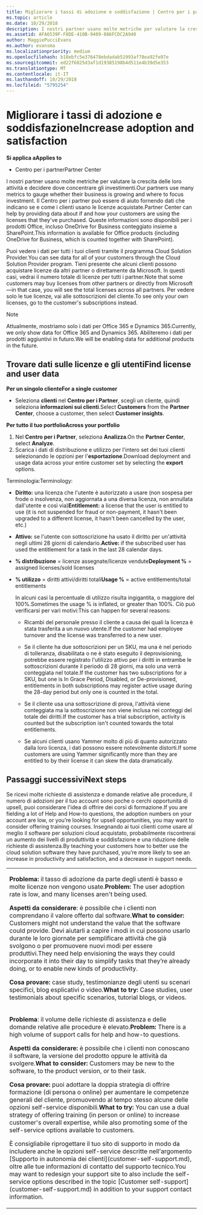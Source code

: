 ```yaml
---
title: Migliorare i tassi di adozione e soddisfazione | Centro per i partner
ms.topic: article
ms.date: 10/29/2018
description: I nostri partner usano molte metriche per valutare la crescita delle loro attività e decidere dove concentrare gli investimenti. Il Centro per i partner può essere di aiuto fornendo dati che indicano se e come i clienti usano le licenze acquistate.
ms.assetid: AFA6539F-F8DE-410B-9409-886FCDC2A940
author: MaggiePucciEvans
ms.author: evansma
ms.localizationpriority: medium
ms.openlocfilehash: b18ebfc5e376478ebdadab51993af78ea92fe97e
ms.sourcegitcommit: ed22f6825d3af1d19385198b4d511e4b39d5e353
ms.translationtype: MT
ms.contentlocale: it-IT
ms.lasthandoff: 10/29/2018
ms.locfileid: "5795254"
---
```

# <a name="increase-adoption-and-satisfaction"></a><span data-ttu-id="cff5f-104">Migliorare i tassi di adozione e soddisfazione</span><span class="sxs-lookup"><span data-stu-id="cff5f-104">Increase adoption and satisfaction</span></span>

**<span data-ttu-id="cff5f-105">Si applica a</span><span class="sxs-lookup"><span data-stu-id="cff5f-105">Applies to</span></span>**

-  <span data-ttu-id="cff5f-106">Centro per i partner</span><span class="sxs-lookup"><span data-stu-id="cff5f-106">Partner Center</span></span>

<span data-ttu-id="cff5f-107">I nostri partner usano molte metriche per valutare la crescita delle loro attività e decidere dove concentrare gli investimenti.</span><span class="sxs-lookup"><span data-stu-id="cff5f-107">Our partners use many metrics to gauge whether their business is growing and where to focus investment.</span></span> <span data-ttu-id="cff5f-108">Il Centro per i partner può essere di aiuto fornendo dati che indicano se e come i clienti usano le licenze acquistate.</span><span class="sxs-lookup"><span data-stu-id="cff5f-108">Partner Center can help by providing data about if and how your customers are using the licenses that they've purchased.</span></span> <span data-ttu-id="cff5f-109">Queste informazioni sono disponibili per i prodotti Office, incluso OneDrive for Business conteggiato insieme a SharePoint.</span><span class="sxs-lookup"><span data-stu-id="cff5f-109">This information is available for Office products (including OneDrive for Business, which is counted together with SharePoint).</span></span>

<span data-ttu-id="cff5f-110">Puoi vedere i dati per tutti i tuoi clienti tramite il programma Cloud Solution Provider.</span><span class="sxs-lookup"><span data-stu-id="cff5f-110">You can see data for all of your customers through the Cloud Solution Provider program.</span></span> <span data-ttu-id="cff5f-111">Tieni presente che alcuni clienti possono acquistare licenze da altri partner o direttamente da Microsoft. In questi casi, vedrai il numero totale di licenze per tutti i partner.</span><span class="sxs-lookup"><span data-stu-id="cff5f-111">Note that some customers may buy licenses from other partners or directly from Microsoft—in that case, you will see the total licenses across all partners.</span></span> <span data-ttu-id="cff5f-112">Per vedere solo le tue licenze, vai alle sottoscrizioni del cliente.</span><span class="sxs-lookup"><span data-stu-id="cff5f-112">To see only your own licenses, go to the customer's subscriptions instead.</span></span>

> [!NOTE]  
>  <span data-ttu-id="cff5f-113">Attualmente, mostriamo solo i dati per Office 365 e Dynamics 365.</span><span class="sxs-lookup"><span data-stu-id="cff5f-113">Currently, we only show data for Office 365 and Dynamics 365.</span></span> <span data-ttu-id="cff5f-114">Abiliteremo i dati per prodotti aggiuntivi in futuro.</span><span class="sxs-lookup"><span data-stu-id="cff5f-114">We will be enabling data for additional products in the future.</span></span>

## <a name="find-license-and-user-data"></a><span data-ttu-id="cff5f-115">Trovare dati sulle licenze e gli utenti</span><span class="sxs-lookup"><span data-stu-id="cff5f-115">Find license and user data</span></span>


**<span data-ttu-id="cff5f-116">Per un singolo cliente</span><span class="sxs-lookup"><span data-stu-id="cff5f-116">For a single customer</span></span>**

-   <span data-ttu-id="cff5f-117">Seleziona **clienti** nel **Centro per i Partner**, scegli un cliente, quindi seleziona **informazioni sui clienti**.</span><span class="sxs-lookup"><span data-stu-id="cff5f-117">Select **Customers** from the **Partner Center**, choose a customer, then select **Customer insights**.</span></span>

**<span data-ttu-id="cff5f-118">Per tutto il tuo portfolio</span><span class="sxs-lookup"><span data-stu-id="cff5f-118">Across your portfolio</span></span>**

1.  <span data-ttu-id="cff5f-119">Nel **Centro per i Partner**, seleziona **Analizza**.</span><span class="sxs-lookup"><span data-stu-id="cff5f-119">On the **Partner Center**, select **Analyze**.</span></span>
2.  <span data-ttu-id="cff5f-120">Scarica i dati di distribuzione e utilizzo per l'intero set dei tuoi clienti selezionando le opzioni per l'**esportazione**.</span><span class="sxs-lookup"><span data-stu-id="cff5f-120">Download deployment and usage data across your entire customer set by selecting the **export** options.</span></span>

<span data-ttu-id="cff5f-121">Terminologia:</span><span class="sxs-lookup"><span data-stu-id="cff5f-121">Terminology:</span></span>

-   <span data-ttu-id="cff5f-122">**Diritto:** una licenza che l'utente è autorizzato a usare (non sospesa per frode o insolvenza, non aggiornata a una diversa licenza, non annullata dall'utente e così via)</span><span class="sxs-lookup"><span data-stu-id="cff5f-122">**Entitlement:** a license that the user is entitled to use (it is not suspended for fraud or non-payment, it hasn't been upgraded to a different license, it hasn't been cancelled by the user, etc.)</span></span>

-   <span data-ttu-id="cff5f-123">**Attivo:** se l'utente con sottoscrizione ha usato il diritto per un'attività negli ultimi 28 giorni di calendario.</span><span class="sxs-lookup"><span data-stu-id="cff5f-123">**Active:** if the subscribed user has used the entitlement for a task in the last 28 calendar days.</span></span>

-   <span data-ttu-id="cff5f-124">**% distribuzione** = licenze assegnate/licenze vendute</span><span class="sxs-lookup"><span data-stu-id="cff5f-124">**Deployment %** = assigned licenses/sold licenses</span></span>

-   <span data-ttu-id="cff5f-125">**% utilizzo** = diritti attivi/diritti totali</span><span class="sxs-lookup"><span data-stu-id="cff5f-125">**Usage %** = active entitlements/total entitlements</span></span>

    <span data-ttu-id="cff5f-126">In alcuni casi la percentuale di utilizzo risulta ingigantita, o maggiore del 100%.</span><span class="sxs-lookup"><span data-stu-id="cff5f-126">Sometimes the usage % is inflated, or greater than 100%.</span></span> <span data-ttu-id="cff5f-127">Ciò può verificarsi per vari motivi:</span><span class="sxs-lookup"><span data-stu-id="cff5f-127">This can happen for several reasons:</span></span>

    -   <span data-ttu-id="cff5f-128">Ricambi del personale presso il cliente a causa dei quali la licenza è stata trasferita a un nuovo utente.</span><span class="sxs-lookup"><span data-stu-id="cff5f-128">If the customer had employee turnover and the license was transferred to a new user.</span></span>

    -   <span data-ttu-id="cff5f-129">Se il cliente ha due sottoscrizioni per un SKU, ma una è nel periodo di tolleranza, disabilitata o ne è stato eseguito il deprovisioning, potrebbe essere registrato l'utilizzo attivo per i diritti in entrambe le sottoscrizioni durante il periodo di 28 giorni, ma solo una verrà conteggiata nel totale.</span><span class="sxs-lookup"><span data-stu-id="cff5f-129">If the customer has two subscriptions for a SKU, but one is In Grace Period, Disabled, or De-provisioned, entitlements in both subscriptions may register active usage during the 28-day period but only one is counted in the total.</span></span>

    -   <span data-ttu-id="cff5f-130">Se il cliente usa una sottoscrizione di prova, l'attività viene conteggiata ma la sottoscrizione non viene inclusa nei conteggi del totale dei diritti.</span><span class="sxs-lookup"><span data-stu-id="cff5f-130">If the customer has a trial subscription, activity is counted but the subscription isn't counted towards the total entitlements.</span></span>

    -   <span data-ttu-id="cff5f-131">Se alcuni clienti usano Yammer molto di più di quanto autorizzato dalla loro licenza, i dati possono essere notevolmente distorti.</span><span class="sxs-lookup"><span data-stu-id="cff5f-131">If some customers are using Yammer significantly more than they are entitled to by their license it can skew the data dramatically.</span></span>

## <a name="next-steps"></a><span data-ttu-id="cff5f-132">Passaggi successivi</span><span class="sxs-lookup"><span data-stu-id="cff5f-132">Next steps</span></span>


<span data-ttu-id="cff5f-133">Se ricevi molte richieste di assistenza e domande relative alle procedure, il numero di adozioni per il tuo account sono poche o cerchi opportunità di upsell, puoi considerare l'idea di offrire dei corsi di formazione.</span><span class="sxs-lookup"><span data-stu-id="cff5f-133">If you are fielding a lot of Help and How-to questions, the adoption numbers on your account are low, or you’re looking for upsell opportunities, you may want to consider offering training courses.</span></span> <span data-ttu-id="cff5f-134">Insegnando ai tuoi clienti come usare al meglio il software per soluzioni cloud acquistato, probabilmente riscontrerai un aumento dei livelli di produttività e soddisfazione e una riduzione delle richieste di assistenza.</span><span class="sxs-lookup"><span data-stu-id="cff5f-134">By teaching your customers how to better use the cloud solution software they have purchased, you’re more likely to see an increase in productivity and satisfaction, and a decrease in support needs.</span></span>

<table>
<colgroup>
<col width="100%" />
</colgroup>
<tbody>
<tr class="odd">
<td><p><span data-ttu-id="cff5f-135"><strong>Problema:</strong> il tasso di adozione da parte degli utenti è basso e molte licenze non vengono usate.</span><span class="sxs-lookup"><span data-stu-id="cff5f-135"><strong>Problem:</strong> The user adoption rate is low, and many licenses aren't being used.</span></span></p>
<p><span data-ttu-id="cff5f-136"><strong>Aspetti da considerare</strong>: è possibile che i clienti non comprendano il valore offerto dal software.</span><span class="sxs-lookup"><span data-stu-id="cff5f-136"><strong>What to consider:</strong> Customers might not understand the value that the software could provide.</span></span> <span data-ttu-id="cff5f-137">Devi aiutarli a capire i modi in cui possono usarlo durante le loro giornate per semplificare attività che già svolgono o per promuovere nuovi modi per essere produttivi.</span><span class="sxs-lookup"><span data-stu-id="cff5f-137">They need help envisioning the ways they could incorporate it into their day to simplify tasks that they’re already doing, or to enable new kinds of productivity.</span></span></p>
<p><span data-ttu-id="cff5f-138"><strong>Cosa provare:</strong> case study, testimonianze degli utenti su scenari specifici, blog esplicativi o video.</span><span class="sxs-lookup"><span data-stu-id="cff5f-138"><strong>What to try:</strong> Case studies, user testimonials about specific scenarios, tutorial blogs, or videos.</span></span></p></td>
</tr>
<tr class="even">
<td><p><span data-ttu-id="cff5f-139"><strong>Problema</strong>: il volume delle richieste di assistenza e delle domande relative alle procedure è elevato.</span><span class="sxs-lookup"><span data-stu-id="cff5f-139"><strong>Problem:</strong> There is a high volume of support calls for help and how-to questions.</span></span></p>
<p><span data-ttu-id="cff5f-140"><strong>Aspetti da considerare:</strong> è possibile che i clienti non conoscano il software, la versione del prodotto oppure le attività da svolgere.</span><span class="sxs-lookup"><span data-stu-id="cff5f-140"><strong>What to consider:</strong> Customers may be new to the software, to the product version, or to their task.</span></span></p>
<p><span data-ttu-id="cff5f-141"><strong>Cosa provare:</strong> puoi adottare la doppia strategia di offrire formazione (di persona o online) per aumentare le competenze generali del cliente, promuovendo al tempo stesso alcune delle opzioni self-service disponibili.</span><span class="sxs-lookup"><span data-stu-id="cff5f-141"><strong>What to try:</strong> You can use a dual strategy of offering training (in person or online) to increase customer's overall expertise, while also promoting some of the self-service options available to customers.</span></span></p>
<p><span data-ttu-id="cff5f-142">È consigliabile riprogettare il tuo sito di supporto in modo da includere anche le opzioni self-service descritte nell'argomento [Supporto in autonomia dei clienti](customer-self-support.md), oltre alle tue informazioni di contatto del supporto tecnico.</span><span class="sxs-lookup"><span data-stu-id="cff5f-142">You may want to redesign your support site to also include the self-service options described in the topic [Customer self-support](customer-self-support.md) in addition to your support contact information.</span></span></p></td>
</tr>
</tbody>
</table>

 

 

 



